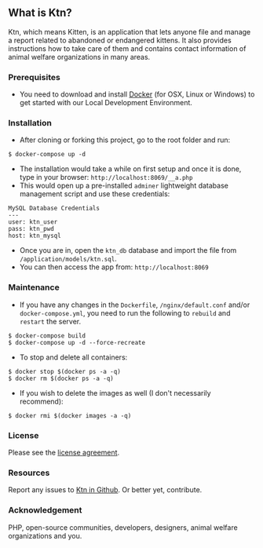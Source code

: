 ## What is Ktn?

Ktn, which means Kitten, is an application that lets anyone file and manage a report
related to abandoned or endangered kittens. It also provides instructions how to
take care of them and contains contact information of animal welfare organizations in many areas.

### Prerequisites

- You need to download and install [Docker](https://www.docker.com/products/overview) (for OSX, Linux or Windows) to get started with our Local Development Environment.

### Installation

- After cloning or forking this project, go to the root folder and run:

```
$ docker-compose up -d
```
- The installation would take a while on first setup and once it is done, type in your browser: `http://localhost:8069/__a.php`
- This would open up a pre-installed `adminer` lightweight database management script and use these credentials:

```
MySQL Database Credentials
---
user: ktn_user
pass: ktn_pwd
host: ktn_mysql
```
- Once you are in, open the `ktn_db` database and import the file from `/application/models/ktn.sql`.
- You can then access the app from: `http://localhost:8069`

### Maintenance

- If you have any changes in the `Dockerfile`, `/nginx/default.conf` and/or `docker-compose.yml`, you need to run the following to `rebuild` and `restart` the server.

```
$ docker-compose build
$ docker-compose up -d --force-recreate
```

- To stop and delete all containers:

```
$ docker stop $(docker ps -a -q)
$ docker rm $(docker ps -a -q)
```

- If you wish to delete the images as well (I don't necessarily recommend):

```
$ docker rmi $(docker images -a -q)
```

### License

Please see the [license agreement](https://opensource.org/licenses/MIT).

### Resources

Report any issues to [Ktn in Github](https://github.com/prezire/ktn/issues). Or better yet, contribute.

### Acknowledgement

PHP, open-source communities, developers, designers, animal welfare organizations and you.

